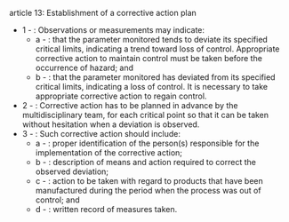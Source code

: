 article 13: Establishment of a corrective action plan

<ul>
			<li>1 - : Observations or measurements may indicate:<ul>
						<li>a - : that the parameter monitored tends to deviate its specified critical limits, indicating a trend toward loss of control. Appropriate corrective action to maintain control must be taken before the occurrence of hazard; and<ul>
						</ul></li>						<li>b - : that the parameter monitored has deviated from its specified critical limits, indicating a loss of control. It is necessary to take appropriate corrective action to regain control.<ul>
						</ul></li>			</ul></li>			<li>2 - : Corrective action has to be planned in advance by the multidisciplinary team, for each critical point so that it can be taken without hesitation when a deviation is observed.<ul>
			</ul></li>			<li>3 - : Such corrective action should include:<ul>
						<li>a - : proper identification of the person(s) responsible for the implementation of the corrective action;<ul>
						</ul></li>						<li>b - : description of means and action required to correct the observed deviation;<ul>
						</ul></li>						<li>c - : action to be taken with regard to products that have been manufactured during the period when the process was out of control; and<ul>
						</ul></li>						<li>d - : written record of measures taken.<ul>
						</ul></li>			</ul></li></ul>